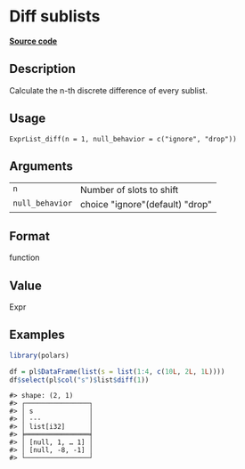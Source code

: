 
# Diff sublists

[**Source code**](https://github.com/pola-rs/r-polars/tree/0580dbe189881934960c63979bf59fc3448a21dc/R/expr__list.R#L287)

## Description

Calculate the n-th discrete difference of every sublist.

## Usage

<pre><code class='language-R'>ExprList_diff(n = 1, null_behavior = c("ignore", "drop"))
</code></pre>

## Arguments

<table>
<tr>
<td style="white-space: nowrap; font-family: monospace; vertical-align: top">
<code id="ExprList_diff_:_n">n</code>
</td>
<td>
Number of slots to shift
</td>
</tr>
<tr>
<td style="white-space: nowrap; font-family: monospace; vertical-align: top">
<code id="ExprList_diff_:_null_behavior">null_behavior</code>
</td>
<td>
choice "ignore"(default) "drop"
</td>
</tr>
</table>

## Format

function

## Value

Expr

## Examples

``` r
library(polars)

df = pl$DataFrame(list(s = list(1:4, c(10L, 2L, 1L))))
df$select(pl$col("s")$list$diff(1))
```

    #> shape: (2, 1)
    #> ┌────────────────┐
    #> │ s              │
    #> │ ---            │
    #> │ list[i32]      │
    #> ╞════════════════╡
    #> │ [null, 1, … 1] │
    #> │ [null, -8, -1] │
    #> └────────────────┘
